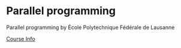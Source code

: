 # Parallel programming
Parallel programming by École Polytechnique Fédérale de Lausanne

[Course Info](https://www.coursera.org/learn/parprog1/home/info)
